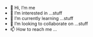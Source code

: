 - 👋 Hi, I’m me
- 👀 I’m interested in ...stuff
- 🌱 I’m currently learning ...stuff
- 💞️ I’m looking to collaborate on ...stuff
- 📫 How to reach me ...

<!---
I am a ✨ special ✨ repository because its `README.md` (this file) appears on your GitHub profile.
You can click the Preview link to take a look at your changes.
--->
